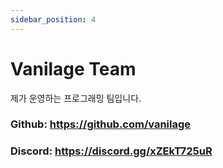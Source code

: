```yaml
---
sidebar_position: 4
---
```


# Vanilage Team

제가 운영하는 프로그래밍 팀입니다.

### Github: https://github.com/vanilage
### Discord: https://discord.gg/xZEkT725uR